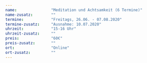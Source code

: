 ```yaml
---
name:               "Meditation und Achtsamkeit (6 Termine)"
name-zusatz:        ""
termine:            "Freitags, 26.06. - 07.08.2020"
termine-zusatz:     "Ausnahme: 10.07.2020"
uhrzeit:            "15-16 Uhr"
uhrzeit-zusatz:     ""
preis:              "60€"
preis-zusatz:       ""
ort:                "Online"
ort-zusatz:         ""
---
```

